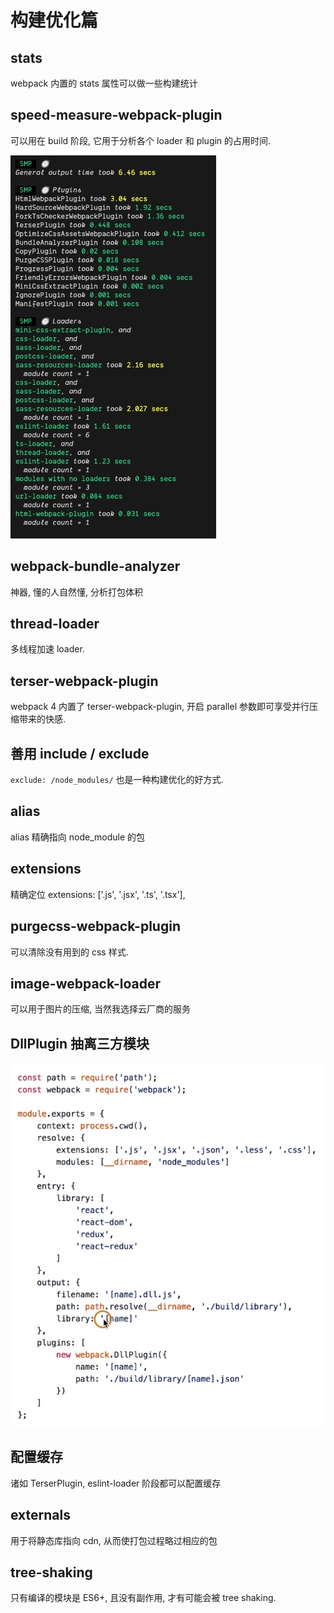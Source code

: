 # 构建优化篇

## stats

webpack 内置的 stats 属性可以做一些构建统计

## speed-measure-webpack-plugin

可以用在 build 阶段, 它用于分析各个 loader 和 plugin 的占用时间.

![speed-measure-webpack-plugin](./images/speed-measure-webpack-plugin.jpg)

## webpack-bundle-analyzer

神器, 懂的人自然懂, 分析打包体积

## thread-loader

多线程加速 loader.

## terser-webpack-plugin

webpack 4 内置了 terser-webpack-plugin, 开启 parallel 参数即可享受并行压缩带来的快感.

## 善用 include / exclude

`exclude: /node_modules/` 也是一种构建优化的好方式.

## alias

alias 精确指向 node_module 的包

## extensions

精确定位 extensions: ['.js', '.jsx', '.ts', '.tsx'],

## purgecss-webpack-plugin

可以清除没有用到的 css 样式.

## image-webpack-loader

可以用于图片的压缩, 当然我选择云厂商的服务

## DllPlugin 抽离三方模块

![dll 分包](./images/dll-plugin.jpg)

## 配置缓存

诸如 TerserPlugin, eslint-loader 阶段都可以配置缓存

## externals

用于将静态库指向 cdn, 从而使打包过程略过相应的包

## tree-shaking

只有编译的模块是 ES6+, 且没有副作用, 才有可能会被 tree shaking.
